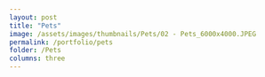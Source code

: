 ```yaml
---
layout: post
title: "Pets"
image: /assets/images/thumbnails/Pets/02 - Pets_6000x4000.JPEG
permalink: /portfolio/pets
folder: /Pets
columns: three
---
```


